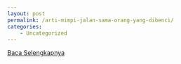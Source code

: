 ```yaml
---
layout: post
permalink: /arti-mimpi-jalan-sama-orang-yang-dibenci/
categories:
    - Uncategorized
---
```


[Baca Selengkapnya](/06)
